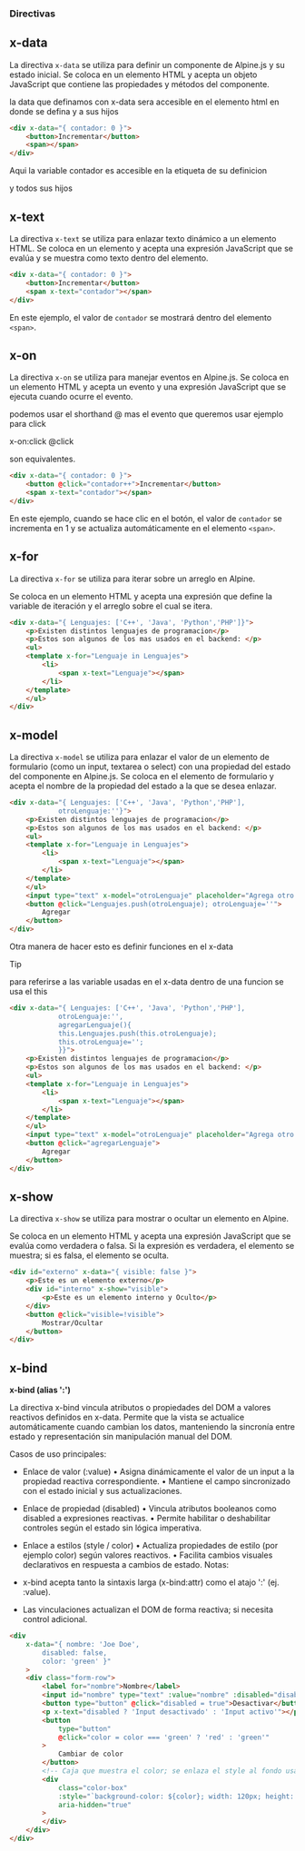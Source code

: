 ### Directivas

## x-data
La directiva `x-data` se utiliza para definir un componente de Alpine.js y su estado inicial. Se coloca en un elemento HTML y acepta un objeto JavaScript que contiene las propiedades y métodos del componente.

la data que definamos con x-data sera accesible en el elemento html
en donde se defina y a sus hijos

```html
<div x-data="{ contador: 0 }">
    <button>Incrementar</button>
    <span></span>
</div>
```

Aqui la variable contador es accesible en la etiqueta de su definicion **<div>**  y todos sus hijos

## x-text
La directiva `x-text` se utiliza para enlazar texto dinámico a un elemento HTML. Se coloca en un elemento y acepta una expresión JavaScript que se evalúa y se muestra como texto dentro del elemento.

```html
<div x-data="{ contador: 0 }">
    <button>Incrementar</button>
    <span x-text="contador"></span>
</div>
```

En este ejemplo, el valor de `contador` se mostrará dentro del elemento `<span>`.

## x-on
La directiva `x-on` se utiliza para manejar eventos en Alpine.js. Se coloca en un elemento HTML y acepta un evento y una expresión JavaScript que se ejecuta cuando ocurre el evento.  

podemos usar el shorthand @ mas el evento que queremos usar ejemplo para click

x-on:click
@click

son equivalentes.

```html
<div x-data="{ contador: 0 }">
    <button @click="contador++">Incrementar</button>
    <span x-text="contador"></span>
</div>
```

En este ejemplo, cuando se hace clic en el botón, el valor de `contador` se incrementa en 1 y se actualiza automáticamente en el elemento `<span>`.

## x-for
La directiva `x-for` se utiliza para iterar sobre un arreglo en Alpine.

Se coloca en un elemento HTML y acepta una expresión que define la variable de iteración y el arreglo sobre el cual se itera.

```html
<div x-data="{ Lenguajes: ['C++', 'Java', 'Python','PHP']}">
    <p>Existen distintos lenguajes de programacion</p>
    <p>Estos son algunos de los mas usados en el backend: </p>
    <ul>
    <template x-for="Lenguaje in Lenguajes">
        <li>
            <span x-text="Lenguaje"></span>
        </li>
    </template>
    </ul>
</div>
```

## x-model
La directiva `x-model` se utiliza para enlazar el valor de un elemento de formulario (como un input, textarea o select) con una propiedad del estado del componente en Alpine.js. Se coloca en el elemento de formulario y acepta el nombre de la propiedad del estado a la que se desea enlazar.

```html
<div x-data="{ Lenguajes: ['C++', 'Java', 'Python','PHP'],
            otroLenguaje:''}">
    <p>Existen distintos lenguajes de programacion</p>
    <p>Estos son algunos de los mas usados en el backend: </p>
    <ul>
    <template x-for="Lenguaje in Lenguajes">
        <li>
            <span x-text="Lenguaje"></span>
        </li>
    </template>
    </ul>
    <input type="text" x-model="otroLenguaje" placeholder="Agrega otro lenguaje">
    <button @click="Lenguajes.push(otroLenguaje); otroLenguaje=''">
        Agregar
    </button>
</div>
```

Otra manera de hacer esto es definir funciones en el x-data
> [!TIP]
> para referirse a las variable usadas en el
> x-data dentro de una funcion se usa el this

```html
<div x-data="{ Lenguajes: ['C++', 'Java', 'Python','PHP'],
            otroLenguaje:'',
            agregarLenguaje(){
            this.Lenguajes.push(this.otroLenguaje);
            this.otroLenguaje='';
            }}">
    <p>Existen distintos lenguajes de programacion</p>
    <p>Estos son algunos de los mas usados en el backend: </p>
    <ul>
    <template x-for="Lenguaje in Lenguajes">
        <li>
            <span x-text="Lenguaje"></span>
        </li>
    </template>
    </ul>
    <input type="text" x-model="otroLenguaje" placeholder="Agrega otro lenguaje">
    <button @click="agregarLenguaje">
        Agregar
    </button>
</div>
```

## x-show
La directiva `x-show` se utiliza para mostrar o ocultar un elemento en Alpine.

Se coloca en un elemento HTML y acepta una expresión JavaScript que se evalúa como verdadera o falsa. Si la expresión es verdadera, el elemento se muestra; si es falsa, el elemento se oculta.

```html
<div id="externo" x-data="{ visible: false }">
    <p>Este es un elemento externo</p>
    <div id="interno" x-show="visible">
        <p>Este es un elemento interno y Oculto</p>
    </div>
    <button @click="visible=!visible">
        Mostrar/Ocultar
    </button>
</div>
```
## x-bind
**x-bind (alias ':')**

La directiva x-bind vincula atributos o propiedades del DOM a valores reactivos definidos en x-data. Permite que la vista se actualice automáticamente cuando cambian los datos, manteniendo la sincronía entre estado y representación sin manipulación manual del DOM.

Casos de uso principales:

- Enlace de valor (:value)
    • Asigna dinámicamente el valor de un input a la propiedad reactiva correspondiente.
    • Mantiene el campo sincronizado con el estado inicial y sus actualizaciones.
- Enlace de propiedad (disabled)
    • Vincula atributos booleanos como disabled a expresiones reactivas.
    • Permite habilitar o deshabilitar controles según el estado sin lógica imperativa.
- Enlace a estilos (style / color)
    • Actualiza propiedades de estilo (por ejemplo color) según valores reactivos.
    • Facilita cambios visuales declarativos en respuesta a cambios de estado.
Notas:
- x-bind acepta tanto la sintaxis larga (x-bind:attr) como el atajo ':' (ej. :value).

- Las vinculaciones actualizan el DOM de forma reactiva; si necesita control adicional.

```html
<div
    x-data="{ nombre: 'Joe Doe', 
        disabled: false,
        color: 'green' }"
    >
    <div class="form-row">
        <label for="nombre">Nombre</label>
        <input id="nombre" type="text" :value="nombre" :disabled="disabled" />
        <button type="button" @click="disabled = true">Desactivar</button>
        <p x-text="disabled ? 'Input desactivado' : 'Input activo'"></p>
        <button
            type="button"
            @click="color = color === 'green' ? 'red' : 'green'"
        >
            Cambiar de color
        </button>
        <!-- Caja que muestra el color; se enlaza el style al fondo usando :style -->
        <div
            class="color-box"
            :style="`background-color: ${color}; width: 120px; height: 36px; margin-top: .5rem; border-radius: 6px;`"
            aria-hidden="true"
        >
        </div>
    </div>
</div>
```
